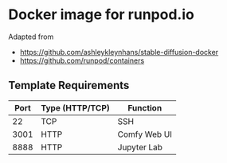 # Docker image for runpod.io

Adapted from
* https://github.com/ashleykleynhans/stable-diffusion-docker
* https://github.com/runpod/containers

## Template Requirements

| Port | Type (HTTP/TCP) | Function     |
|------|-----------------|--------------|
| 22   | TCP             | SSH          |
| 3001 | HTTP            | Comfy Web UI |
| 8888 | HTTP            | Jupyter Lab  |